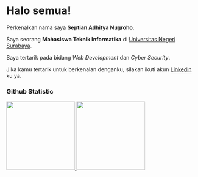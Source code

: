 # Halo semua! 

Perkenalkan nama saya **Septian Adhitya Nugroho**.<br>

Saya seorang **Mahasiswa Teknik Informatika** di [Universitas Negeri Surabaya](https://unesa.ac.id/).<br>

Saya tertarik pada bidang *Web Development* dan *Cyber Security*.<br>

Jika kamu tertarik untuk berkenalan denganku, silakan ikuti akun [Linkedin](https://www.linkedin.com/in/septianadhty/) ku ya.

### Github Statistic
<p align="left">
<a href="https://github.com/SeptianAdhityaN">
  <img height="180em" src="https://github-readme-stats-eight-theta.vercel.app/api?username=SeptianAdhityaN&show_icons=true&theme=algolia&include_all_commits=true&count_private=true"/>
  <img height="180em" src="https://github-readme-stats-eight-theta.vercel.app/api/top-langs/?username=SeptianAdhityaN&layout=compact&theme=algolia"/>
</a>
</p>
